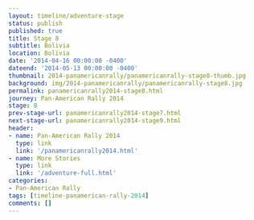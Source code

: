 ```yaml
---
layout: timeline/adventure-stage
status: publish
published: true
title: Stage 8
subtitle: Bolivia
location: Bolivia
date: '2014-04-16 00:00:00 -0400'
dateend: '2014-05-13 00:00:00 -0400'
thumbnail: 2014-panamericanrally/panamericanrally-stage8-thumb.jpg
background: img/2014-panamericanrally/panamericanrally-stage8.jpg
permalink: panamericanrally2014-stage8.html
journey: Pan-American Rally 2014
stage: 8
prev-stage-url: panamericanrally2014-stage7.html
next-stage-url: panamericanrally2014-stage9.html
header:
- name: Pan-American Rally 2014
  type: link
  link: '/panamericanrally2014.html'
- name: More Stories
  type: link
  link: '/adventure-full.html'
categories:
- Pan-American Rally
tags: [timeline-panamerican-rally-2014]
comments: []
---
```

